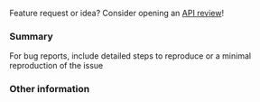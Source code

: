Feature request or idea? Consider opening an
[API review](https://github.com/withmono/mono-node/tree/main/.github/API_REVIEW.md)!


### Summary

For bug reports, include detailed steps to reproduce or a minimal reproduction of the issue

### Other information

<!-- For visual issues, include screenshots! -->

<!-- Is this specific to one browser, or does it happen in multiple browsers? -->